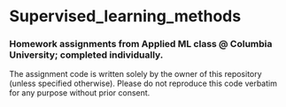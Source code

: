 # Supervised_learning_methods

### Homework assignments from Applied ML class @ Columbia University; completed individually.


The assignment code is written solely by the owner of this repository (unless specified otherwise). Please do not reproduce this code verbatim for any purpose without prior consent.